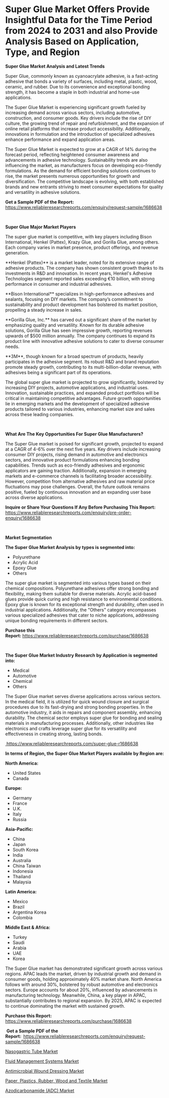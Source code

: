 <p><h1>Super Glue Market Offers Provide Insightful Data for the Time Period from 2024 to 2031 and also Provide Analysis Based on Application, Type, and Region</h1></p><p><strong>Super Glue Market Analysis and Latest Trends</strong></p>
<p><p>Super Glue, commonly known as cyanoacrylate adhesive, is a fast-acting adhesive that bonds a variety of surfaces, including metal, plastic, wood, ceramic, and rubber. Due to its convenience and exceptional bonding strength, it has become a staple in both industrial and home-use applications. </p><p>The Super Glue Market is experiencing significant growth fueled by increasing demand across various sectors, including automotive, construction, and consumer goods. Key drivers include the rise of DIY culture, the growing trend of repair and refurbishment, and the expansion of online retail platforms that increase product accessibility. Additionally, innovations in formulation and the introduction of specialized adhesives enhance performance and expand application areas. </p><p>The Super Glue Market is expected to grow at a CAGR of 14% during the forecast period, reflecting heightened consumer awareness and advancements in adhesive technology. Sustainability trends are also influencing the market, as manufacturers focus on developing eco-friendly formulations. As the demand for efficient bonding solutions continues to rise, the market presents numerous opportunities for growth and diversification. The competitive landscape is evolving, with both established brands and new entrants striving to meet consumer expectations for quality and versatility in adhesive solutions.</p></p>
<p><strong>Get a Sample PDF of the Report:&nbsp;</strong> <a href="https://www.reliableresearchreports.com/enquiry/request-sample/1686638?utm_campaign=16&utm_medium=2&utm_source=Github&utm_content=ia&utm_term=08112024&utm_id=super-glue">https://www.reliableresearchreports.com/enquiry/request-sample/1686638</a></p>
<p>&nbsp;</p>
<p><strong>Super Glue Major Market Players</strong></p>
<p><p>The super glue market is competitive, with key players including Bison International, Henkel (Pattex), Krazy Glue, and Gorilla Glue, among others. Each company varies in market presence, product offerings, and revenue generation.</p><p>**Henkel (Pattex)** is a market leader, noted for its extensive range of adhesive products. The company has shown consistent growth thanks to its investments in R&D and innovation. In recent years, Henkel's Adhesive Technologies segment reported sales exceeding €10 billion, with strong performance in consumer and industrial adhesives.</p><p>**Bison International** specializes in high-performance adhesives and sealants, focusing on DIY markets. The company’s commitment to sustainability and product development has bolstered its market position, propelling a steady increase in sales.</p><p>**Gorilla Glue, Inc.** has carved out a significant share of the market by emphasizing quality and versatility. Known for its durable adhesive solutions, Gorilla Glue has seen impressive growth, reporting revenues upwards of $500 million annually. The company continues to expand its product line with innovative adhesive solutions to cater to diverse consumer needs.</p><p>**3M**, though known for a broad spectrum of products, heavily participates in the adhesive segment. Its robust R&D and brand reputation promote steady growth, contributing to its multi-billion-dollar revenue, with adhesives being a significant part of its operations.</p><p>The global super glue market is projected to grow significantly, bolstered by increasing DIY projects, automotive applications, and industrial uses. Innovation, sustainable practices, and expanded product portfolios will be critical in maintaining competitive advantages. Future growth opportunities lie in emerging markets and the development of specialized adhesive products tailored to various industries, enhancing market size and sales across these leading companies.</p></p>
<p>&nbsp;</p>
<p><strong>What Are The Key Opportunities For Super Glue Manufacturers?</strong></p>
<p><p>The Super Glue market is poised for significant growth, projected to expand at a CAGR of 4-6% over the next five years. Key drivers include increasing consumer DIY projects, rising demand in automotive and electronics sectors, and innovative product formulations enhancing bonding capabilities. Trends such as eco-friendly adhesives and ergonomic applicators are gaining traction. Additionally, expansion in emerging markets and e-commerce channels is facilitating broader accessibility. However, competition from alternative adhesives and raw material price fluctuations may pose challenges. Overall, the future outlook remains positive, fueled by continuous innovation and an expanding user base across diverse applications.</p></p>
<p><strong>Inquire or Share Your Questions If Any Before Purchasing This Report:</strong> <a href="https://www.reliableresearchreports.com/enquiry/pre-order-enquiry/1686638?utm_campaign=16&utm_medium=2&utm_source=Github&utm_content=ia&utm_term=08112024&utm_id=super-glue">https://www.reliableresearchreports.com/enquiry/pre-order-enquiry/1686638</a></p>
<p>&nbsp;</p>
<p><strong>Market Segmentation</strong></p>
<p><strong>The Super Glue Market Analysis by types is segmented into:</strong></p>
<p><ul><li>Polyurethane</li><li>Acrylic Acid</li><li>Epoxy Glue</li><li>Others</li></ul></p>
<p><p>The super glue market is segmented into various types based on their chemical compositions. Polyurethane adhesives offer strong bonding and flexibility, making them suitable for diverse materials. Acrylic acid-based glues provide quick curing and high resistance to environmental conditions. Epoxy glue is known for its exceptional strength and durability, often used in industrial applications. Additionally, the "Others" category encompasses various specialized adhesives that cater to niche applications, addressing unique bonding requirements in different sectors.</p></p>
<p><strong>Purchase this Report:&nbsp;</strong><a href="https://www.reliableresearchreports.com/purchase/1686638?utm_campaign=16&utm_medium=2&utm_source=Github&utm_content=ia&utm_term=08112024&utm_id=super-glue">https://www.reliableresearchreports.com/purchase/1686638</a></p>
<p>&nbsp;</p>
<p><strong>The Super Glue Market Industry Research by Application is segmented into:</strong></p>
<p><ul><li>Medical</li><li>Automotive</li><li>Chemical</li><li>Others</li></ul></p>
<p><p>The Super Glue market serves diverse applications across various sectors. In the medical field, it is utilized for quick wound closure and surgical procedures due to its fast-drying and strong bonding properties. In the automotive industry, it aids in repairs and component assembly, enhancing durability. The chemical sector employs super glue for bonding and sealing materials in manufacturing processes. Additionally, other industries like electronics and crafts leverage super glue for its versatility and effectiveness in creating strong, lasting bonds.</p></p>
<p><a href="https://www.reliableresearchreports.com/super-glue-r1686638?utm_campaign=16&utm_medium=2&utm_source=Github&utm_content=ia&utm_term=08112024&utm_id=super-glue">&nbsp;https://www.reliableresearchreports.com/super-glue-r1686638</a></p>
<p><strong>In terms of Region, the Super Glue Market Players available by Region are:</strong></p>
<p>
    <p> <strong> North America: </strong>
        <ul>
            <li>United States</li>
            <li>Canada</li>
        </ul>
        </p> 
    <p> <strong> Europe: </strong>
        <ul>
            <li>Germany</li>
            <li>France</li>
            <li>U.K.</li>
            <li>Italy</li>
            <li>Russia</li>
        </ul>
        </p> 
    <p> <strong> Asia-Pacific: </strong>
        <ul>
            <li>China</li>
            <li>Japan</li>
            <li>South Korea</li>
            <li>India</li>
            <li>Australia</li>
            <li>China Taiwan</li>
            <li>Indonesia</li>
            <li>Thailand</li>
            <li>Malaysia</li>
        </ul>
        </p> 
    <p> <strong> Latin America: </strong>
        <ul>
            <li>Mexico</li>
            <li>Brazil</li>
            <li>Argentina Korea</li>
            <li>Colombia</li>
        </ul>
        </p> 
    <p> <strong> Middle East & Africa: </strong>
        <ul>
            <li>Turkey</li>
            <li>Saudi</li>
            <li>Arabia</li>
            <li>UAE</li>
            <li>Korea</li>
        </ul>
    </p>
    </p>
<p><p>The Super Glue market has demonstrated significant growth across various regions. APAC leads the market, driven by industrial growth and demand in consumer goods, holding approximately 40% market share. North America follows with around 30%, bolstered by robust automotive and electronics sectors. Europe accounts for about 20%, influenced by advancements in manufacturing technology. Meanwhile, China, a key player in APAC, substantially contributes to regional expansion. By 2025, APAC is expected to continue dominating the market with sustained growth.</p></p>
<p><strong>Purchase this Report: </strong><a href="https://www.reliableresearchreports.com/purchase/1686638?utm_campaign=16&utm_medium=2&utm_source=Github&utm_content=ia&utm_term=08112024&utm_id=super-glue">https://www.reliableresearchreports.com/purchase/1686638</a></p>
<p>&nbsp;<strong>Get a Sample PDF of the Report:&nbsp;&nbsp;</strong><a href="https://www.reliableresearchreports.com/enquiry/request-sample/1686638?utm_campaign=16&utm_medium=2&utm_source=Github&utm_content=ia&utm_term=08112024&utm_id=super-glue">https://www.reliableresearchreports.com/enquiry/request-sample/1686638</a></p>
<p><strong></strong></p>
<p><p><a href="https://issuu.com/reportprime-2/docs/nasogastric-tube-market-size-2030.p_dcbb5c2cfb9191?utm_campaign=16&utm_medium=2&utm_source=Github&utm_content=ia&utm_term=08112024&utm_id=super-glue">Nasogastric Tube Market</a></p><p><a href="https://issuu.com/reportprime-2/docs/fluid-management-systems-market-siz_dd8047ef8436bb?utm_campaign=16&utm_medium=2&utm_source=Github&utm_content=ia&utm_term=08112024&utm_id=super-glue">Fluid Management Systems Market</a></p><p><a href="https://issuu.com/reportprime-2/docs/antimicrobial-wound-dressing-market_31b2ee7a57f7d9?utm_campaign=16&utm_medium=2&utm_source=Github&utm_content=ia&utm_term=08112024&utm_id=super-glue">Antimicrobial Wound Dressing Market</a></p><p><a href="https://github.com/roydonhol47/Market-Research-Report-List-1/blob/main/paper-plastics-rubber-wood-and-textile-market.md?utm_campaign=16&utm_medium=2&utm_source=Github&utm_content=ia&utm_term=08112024&utm_id=super-glue">Paper, Plastics, Rubber, Wood and Textile Market</a></p><p><a href="https://github.com/maniehilp9ib/Market-Research-Report-List-1/blob/main/azodicarbonamide-adc-market.md?utm_campaign=16&utm_medium=2&utm_source=Github&utm_content=ia&utm_term=08112024&utm_id=super-glue">Azodicarbonamide (ADC) Market</a></p></p>